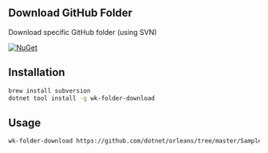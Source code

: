 ## Download GitHub Folder

Download specific GitHub folder (using SVN)

[![NuGet](https://img.shields.io/nuget/v/wk.FolderDownload.svg)](https://www.nuget.org/packages/wk.FolderDownload)

## Installation

```bash
brew install subversion
dotnet tool install -g wk-folder-download
```

## Usage

```bash
wk-folder-download https://github.com/dotnet/orleans/tree/master/Samples/2.0 Sample
```

